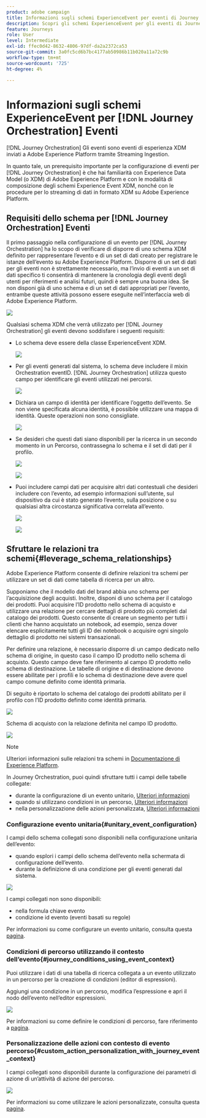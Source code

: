 ```yaml
---
product: adobe campaign
title: Informazioni sugli schemi ExperienceEvent per eventi di Journey Orchestration
description: Scopri gli schemi ExperienceEvent per gli eventi di Journey Orchestration
feature: Journeys
role: User
level: Intermediate
exl-id: ffec0d42-8632-4806-97df-da2a2372ca53
source-git-commit: 3a0fc5cd6b7bc4177ab50986b11b020a11a72c9b
workflow-type: tm+mt
source-wordcount: '725'
ht-degree: 4%

---
```


# Informazioni sugli schemi ExperienceEvent per [!DNL Journey Orchestration] Eventi

[!DNL Journey Orchestration] Gli eventi sono eventi di esperienza XDM inviati a Adobe Experience Platform tramite Streaming Ingestion.

In quanto tale, un prerequisito importante per la configurazione di eventi per [!DNL Journey Orchestration] è che hai familiarità con Experience Data Model (o XDM) di Adobe Experience Platform e con le modalità di composizione degli schemi Experience Event XDM, nonché con le procedure per lo streaming di dati in formato XDM su Adobe Experience Platform.

## Requisiti dello schema per [!DNL Journey Orchestration] Eventi

Il primo passaggio nella configurazione di un evento per [!DNL Journey Orchestration] ha lo scopo di verificare di disporre di uno schema XDM definito per rappresentare l’evento e di un set di dati creato per registrare le istanze dell’evento su Adobe Experience Platform. Disporre di un set di dati per gli eventi non è strettamente necessario, ma l’invio di eventi a un set di dati specifico ti consentirà di mantenere la cronologia degli eventi degli utenti per riferimenti e analisi futuri, quindi è sempre una buona idea. Se non disponi già di uno schema e di un set di dati appropriati per l’evento, entrambe queste attività possono essere eseguite nell’interfaccia web di Adobe Experience Platform.

![](../assets/schema1.png)

Qualsiasi schema XDM che verrà utilizzato per [!DNL Journey Orchestration] gli eventi devono soddisfare i seguenti requisiti:

* Lo schema deve essere della classe ExperienceEvent XDM.

   ![](../assets/schema2.png)

* Per gli eventi generati dal sistema, lo schema deve includere il mixin Orchestration eventID. [!DNL Journey Orchestration] utilizza questo campo per identificare gli eventi utilizzati nei percorsi.

   ![](../assets/schema3.png)

* Dichiara un campo di identità per identificare l’oggetto dell’evento. Se non viene specificata alcuna identità, è possibile utilizzare una mappa di identità. Queste operazioni non sono consigliate.

   ![](../assets/schema4.png)

* Se desideri che questi dati siano disponibili per la ricerca in un secondo momento in un Percorso, contrassegna lo schema e il set di dati per il profilo.

   ![](../assets/schema5.png)

   ![](../assets/schema6.png)

* Puoi includere campi dati per acquisire altri dati contestuali che desideri includere con l’evento, ad esempio informazioni sull’utente, sul dispositivo da cui è stato generato l’evento, sulla posizione o su qualsiasi altra circostanza significativa correlata all’evento.

   ![](../assets/schema7.png)

   ![](../assets/schema8.png)

## Sfruttare le relazioni tra schemi{#leverage_schema_relationships}

Adobe Experience Platform consente di definire relazioni tra schemi per utilizzare un set di dati come tabella di ricerca per un altro.

Supponiamo che il modello dati del brand abbia uno schema per l’acquisizione degli acquisti. Inoltre, disponi di uno schema per il catalogo dei prodotti. Puoi acquisire l’ID prodotto nello schema di acquisto e utilizzare una relazione per cercare dettagli di prodotto più completi dal catalogo dei prodotti. Questo consente di creare un segmento per tutti i clienti che hanno acquistato un notebook, ad esempio, senza dover elencare esplicitamente tutti gli ID dei notebook o acquisire ogni singolo dettaglio di prodotto nei sistemi transazionali.

Per definire una relazione, è necessario disporre di un campo dedicato nello schema di origine, in questo caso il campo ID prodotto nello schema di acquisto. Questo campo deve fare riferimento al campo ID prodotto nello schema di destinazione. Le tabelle di origine e di destinazione devono essere abilitate per i profili e lo schema di destinazione deve avere quel campo comune definito come identità primaria.

Di seguito è riportato lo schema del catalogo dei prodotti abilitato per il profilo con l’ID prodotto definito come identità primaria.

![](../assets/schema9.png)

Schema di acquisto con la relazione definita nel campo ID prodotto.

![](../assets/schema10.png)

>[!NOTE]
>
>Ulteriori informazioni sulle relazioni tra schemi in [Documentazione di Experience Platform](https://experienceleague.adobe.com/docs/platform-learn/tutorials/schemas/configure-relationships-between-schemas.html?lang=en).

In Journey Orchestration, puoi quindi sfruttare tutti i campi delle tabelle collegate:

* durante la configurazione di un evento unitario, [Ulteriori informazioni](../event/experience-event-schema.md#unitary_event_configuration)
* quando si utilizzano condizioni in un percorso, [Ulteriori informazioni](../event/experience-event-schema.md#journey_conditions_using_event_context)
* nella personalizzazione delle azioni personalizzata, [Ulteriori informazioni](../event/experience-event-schema.md#custom_action_personalization_with_journey_event_context)

### Configurazione evento unitaria{#unitary_event_configuration}

I campi dello schema collegati sono disponibili nella configurazione unitaria dell’evento:

* quando esplori i campi dello schema dell’evento nella schermata di configurazione dell’evento.
* durante la definizione di una condizione per gli eventi generati dal sistema.

![](../assets/schema11.png)

I campi collegati non sono disponibili:

* nella formula chiave evento
* condizione id evento (eventi basati su regole)

Per informazioni su come configurare un evento unitario, consulta questa [pagina](../event/about-creating.md).

### Condizioni di percorso utilizzando il contesto dell’evento{#journey_conditions_using_event_context}

Puoi utilizzare i dati di una tabella di ricerca collegata a un evento utilizzato in un percorso per la creazione di condizioni (editor di espressioni).

Aggiungi una condizione in un percorso, modifica l’espressione e apri il nodo dell’evento nell’editor espressioni.

![](../assets/schema12.png)

Per informazioni su come definire le condizioni di percorso, fare riferimento a [pagina](../building-journeys/condition-activity.md).

### Personalizzazione delle azioni con contesto di evento percorso{#custom_action_personalization_with_journey_event_context}

I campi collegati sono disponibili durante la configurazione dei parametri di azione di un’attività di azione del percorso.

![](../assets/schema13.png)

Per informazioni su come utilizzare le azioni personalizzate, consulta questa [pagina](../building-journeys/using-custom-actions.md).

